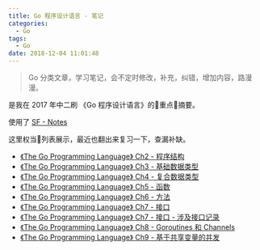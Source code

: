 ```yaml
---
title: Go 程序设计语言 - 笔记
categories:
  - Go
tags:
  - Go
date: 2018-12-04 11:01:48
---
```

> Go 分类文章，学习笔记，会不定时修改，补充，纠错，增加内容，路漫漫。

是我在 2017 年中二刷 《Go 程序设计语言》的重点摘要。

使用了 [SF - Notes](https://segmentfault.com/notes)

这里权当列表展示，最近也翻出来复习一下，查漏补缺。

- [《The Go Programming Language》 Ch2 - 程序结构](https://segmentfault.com/n/1330000009462604)
- [《The Go Programming Language》 Ch3 - 基础数据类型](https://segmentfault.com/n/1330000009472036)
- [《The Go Programming Language》 Ch4 - 复合数据类型](https://segmentfault.com/n/1330000009512157)
- [《The Go Programming Language》 Ch5 - 函数](https://segmentfault.com/n/1330000009624546)
- [《The Go Programming Language》 Ch6 - 方法](https://segmentfault.com/n/1330000009652741)
- [《The Go Programming Language》 Ch7 - 接口](https://segmentfault.com/n/1330000009653560)
- [《The Go Programming Language》 Ch7 - 接口 - 涉及接口记录](https://segmentfault.com/n/1330000009667150)
- [《The Go Programming Language》 Ch8 - Goroutines 和 Channels](https://segmentfault.com/n/1330000009717140)
- [《The Go Programming Language》 Ch9 - 基于共享变量的并发](https://segmentfault.com/n/1330000009740994)

